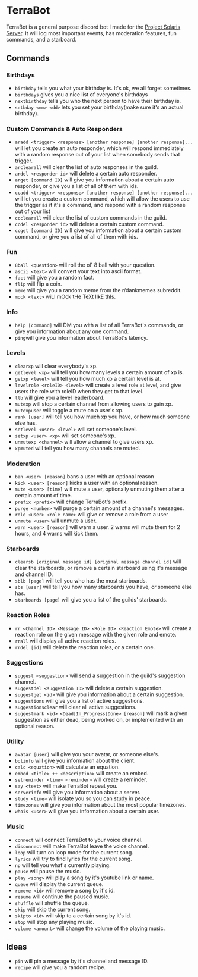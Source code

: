 # TerraBot
TerraBot is a general purpose discord bot I made for the [Project Solaris Server](https://discord.gg/ss9Wtzb). It will log most important events, has moderation features, fun commands, and a starboard.
## Commands
### Birthdays
- ``birthday`` tells you what your birthday is. It's ok, we all forget sometimes.
- ``birthdays`` gives you a nice list of everyone's birthdays
- ``nextbirthday`` tells you who the next person to have their birthday is.
- ``setbday <mm> <dd>`` lets you set your birthday(make sure it's an actual birthday).
### Custom Commands & Auto Responders
- ``aradd <trigger> <response> [another response] [another response]...`` will let you create an auto responder, which will respond immediately with a random response out of your list when somebody sends that trigger.
- ``arclearall`` will clear the list of auto responses in the guild.
- ``ardel <responder id>`` will delete a certain auto responder.
- ``arget [command ID]`` will give you information about a certain auto responder, or give you a list of all of them with ids.
- ``ccadd <trigger> <response> [another response] [another response]...`` will let you create a custom command, which will allow the users to use the trigger as if it's a command, and respond with a random response out of your list
- ``ccclearall`` will clear the list of custom commands in the guild.
- ``ccdel <responder id>`` will delete a certain custom command.
- ``ccget [command ID]`` will give you information about a certain custom command, or give you a list of all of them with ids.
### Fun
- ``8ball <question>`` will roll the ol' 8 ball with your question.
- ``ascii <text>`` will convert your text into ascii format.
- ``fact`` will give you a random fact.
- ``flip`` will flip a coin.
- ``meme`` will give you a random meme from the r/dankmemes subreddit.
- ``mock <text>`` wiLl mOck tHe TeXt lIkE thIs.
### Info
- ``help [command]`` will DM you with a list of all TerraBot's commands, or give you information about any one command.
- ``ping``will give you information about TerraBot's latency.
### Levels
- ``clearxp`` will clear everybody's xp.
- ``getlevel <xp>`` will tell you how many levels a certain amount of xp is.
- ``getxp <level>`` will tell you how much xp a certain level is at.
- ``levelrole <roleID> <level>`` will create a level role at level, and give users the role with roleID when they get to that level.
- ``llb`` will give you a level leaderboard.
- ``mutexp`` will stop a certain channel from allowing users to gain xp.
- ``mutexpuser`` will toggle a mute on a user's xp.
- ``rank [user]`` will tell you how much xp you have, or how much someone else has.
- ``setlevel <user> <level>`` will set someone's level.
- ``setxp <user> <xp>`` will set someone's xp.
- ``unmutexp <channel>`` will allow a channel to give users xp.
- ``xpmuted`` will tell you how many channels are muted.
### Moderation
- ``ban <user> [reason]`` bans a user with an optional reason
- ``kick <user> [reason]`` kicks a user with an optional reason.
- ``mute <user> [time]`` will mute a user, optionally unmuting them after a certain amount of time.
- ``prefix <prefix>`` will change TerraBot's prefix.
- ``purge <number>`` will purge a certain amount of a channel's messages.
- ``role <user> <role name>`` will give or remove a role from a user
- ``unmute <user>`` will unmute a user.
- ``warn <user> [reason]`` will warn a user. 2 warns will mute them for 2 hours, and 4 warns will kick them.
### Starboards
- ``clearsb [original message id] [original message channel id]`` will clear the starboards, or remove a certain starboard using it's message and channel ID.
- ``sblb [page]`` will tell you who has the most starboards.
- ``sbs [user]`` will tell you how many starboards you have, or someone else has.
- ``starboards [page]`` will give you a list of the guilds' starboards.
### Reaction Roles
- ``rr <Channel ID> <Message ID> <Role ID> <Reaction Emote>`` will create a reaction role on the given message with the given role and emote.
- ``rrall`` will display all active reaction roles.
- ``rrdel [id]`` will delete the reaction roles, or a certain one.
### Suggestions
- ``suggest <suggestion>`` will send a suggestion in the guild's suggestion channel.
- ``suggestdel <suggestion ID>`` will delete a certain suggestion.
- ``suggestget <id>`` will give you information about a certain suggestion.
- ``suggestions`` will give you a list of active suggestions.
- ``suggestionsclear`` will clear all active suggestions.
- ``suggestmark <id> <Dead|In_Progress|Done> [reason]`` will mark a given suggestion as either dead, being worked on, or implemented with an optional reason.
### Utility
- ``avatar [user]`` will give you your avatar, or someone else's.
- ``botinfo`` will give you information about the client.
- ``calc <equation>`` will calculate an equation.
- ``embed <title> ++ <description>`` will create an embed.
- ``setreminder <time> <reminder>`` will create a reminder.
- ``say <text>`` will make TerraBot repeat you.
- ``serverinfo`` will give you information about a server.
- ``study <time>`` will isolate you so you can study in peace.
- ``timezones`` will give you information about the most popular timezones.
- ``whois <user>`` will give you information about a certain user.
### Music
- ``connect`` will connect TerraBot to your voice channel.
- ``disconnect`` will make TerraBot leave the voice channel.
- ``loop`` will turn on loop mode for the current song.
- ``lyrics`` will try to find lyrics for the current song.
- ``np`` will tell you what's currently playing.
- ``pause`` will pause the music.
- ``play <song>`` will play a song by it's youtube link or name.
- ``queue`` will display the current queue.
- ``remove <id>`` will remove a song by it's id.
- ``resume`` will continue the paused music.
- ``shuffle`` will shuffle the queue.
- ``skip`` will skip the current song.
- ``skipto <id>`` will skip to a certain song by it's id.
- ``stop`` will stop any playing music.
- ``volume <amount>`` will change the volume of the playing music.

## Ideas
- ``pin`` will pin a message by it's channel and message ID.
- ``recipe`` will give you a random recipe.